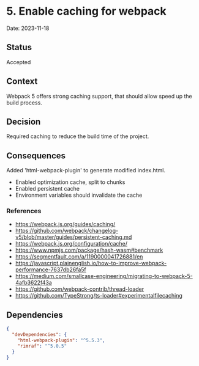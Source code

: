 # 5. Enable caching for webpack

Date: 2023-11-18

## Status

Accepted

## Context

Webpack 5 offers strong caching support, that should allow speed up the build process.

## Decision

Required caching to reduce the build time of the project.

## Consequences

Added 'html-webpack-plugin' to generate modified index.html.

- Enabled optimization cache, split to chunks
- Enabled persistent cache
- Environment variables should invalidate the cache

### References

- https://webpack.js.org/guides/caching/
- https://github.com/webpack/changelog-v5/blob/master/guides/persistent-caching.md
- https://webpack.js.org/configuration/cache/
- https://www.npmjs.com/package/hash-wasm#benchmark
- https://segmentfault.com/a/1190000041726881/en
- https://javascript.plainenglish.io/how-to-improve-webpack-performance-7637db26fa5f
- https://medium.com/smallcase-engineering/migrating-to-webpack-5-4afb3622f43a
- https://github.com/webpack-contrib/thread-loader
- https://github.com/TypeStrong/ts-loader#experimentalfilecaching

## Dependencies

```json
{
  "devDependencies": {
    "html-webpack-plugin": "^5.5.3",
    "rimraf": "^5.0.5"
  }
}
```
